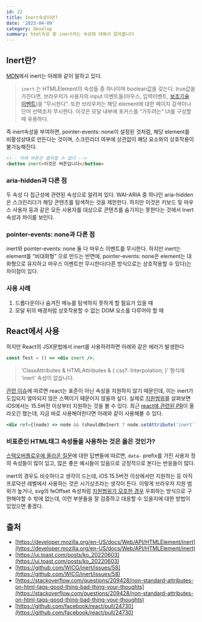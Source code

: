 ```yaml
---
id: 22
title: Inert속성이란?
date: '2023-04-09'
category: develop
summary: html속성 중 inert라는 속성에 대해서 알아봅니다
---
```


## Inert란?

[MDN](https://developer.mozilla.org/en-US/docs/Web/API/HTMLElement/inert)에서 inert는 아래와 같이 말하고 있다.

> `inert` 는 HTMLElement의 속성들 중 하나이며 boolean값을 갖는다. true값을 가진다면, 브라우저가 사용자의 input 이벤트들(마우스, 입력이벤트, [보조기술 이벤트](https://web.dev/the-accessibility-tree/))을 “무시한다”. 또한 브라우저는 해당 element에 대한 페이지 검색이나 단어 선택조차 무시한다. 이것은 모달 내부에 포커스를 “가두려는” UI를 구성할 때 유용하다.

즉 inert속성을 부여하면, pointer-events: none이 설정된 것처럼, 해당 element를 비활성상태로 만든다는 것이며, 스크린리더 여부에 상관없이 해당 요소와의 상호작용이 불가능해진다.

```html
<!-- 아래 버튼은 클릭할 수 없다 -->
<button inert>이것은 버튼입니다</button>
```

### aria-hidden과 다른 점

두 속성 다 접근성에 관련된 속성으로 알려져 있다. WAI-ARIA 중 하나인 aria-hidden은 스크린리더가 해당 콘텐츠를 탐색하는 것을 제한한다. 하지만 이것은 키보드 및 마우스 사용자 등과 같은 모든 사용자를 대상으로 콘텐츠를 숨기지는 못한다는 것에서 Inert속성과 차이를 보인다.

### pointer-events: none과 다른 점

inert와 pointer-events: none 둘 다 마우스 이벤트를 무시한다. 하지만 inert는 element를 “비대화형” 으로 만드는 반면에, pointer-events: none은 element는 대화형으로 유지하고 마우스 이벤트만 무시한다(다른 방식으로는 상호작용할 수 있다)는 차이점이 있다.

### 사용 사례

1. 드롭다운이나 숨겨진 메뉴를 탐색하지 못하게 할 필요가 있을 때
2. 모달 뒤의 배경처럼 상호작용할 수 없는 DOM 요소를 다루어야 할 때

## React에서 사용

하지만 React의 JSX문법에서 inert를 사용하려하면 아래와 같은 에러가 발생한다

```jsx
const Test = () => <div inert />;
```

> 'ClassAttributes<HTMLDivElement> & HTMLAttributes<HTMLDivElement> & { css?: Interpolation<Theme>; }' 형식에 'inert' 속성이 없습니다.

[관련 이슈](https://github.com/WICG/inert/issues/58)에 따르면 react는 표준이 아닌 속성을 지원하지 않기 때문인데, 이는 inert가 도입되지 얼마되지 않은 스펙이기 때문이지 않을까 싶다. 실제로 [지원범위](https://caniuse.com/?search=inert)를 살펴보면 iOS에서는 15.5버전 이상부터 지원하는 것을 볼 수 있다. 최근 [react에 관련된 PR](https://github.com/facebook/react/pull/24730)이 올라오긴 했는데, 지금 바로 사용해야한다면 아래와 같이 사용해볼 수 있다.

```jsx
<div ref={(node) => node && (shouldBeInert ? node.setAttribute('inert', '') : node.removeAttribute('inert'))} />
```

### 비표준인 HTML태그 속성들을 사용하는 것은 옳은 것인가?

[스택오버플로우에 올라온 질문](https://stackoverflow.com/questions/209428/non-standard-attributes-on-html-tags-good-thing-bad-thing-your-thoughts)에 대한 답변들에 따르면, `data-` prefix를 가진 사용자 정의 속성들이 많이 있고, 많은 좋은 예시들이 있음으로 긍정적으로 본다는 반응들이 많다.

inert의 경우도 비슷하다고 생각이 드는데, iOS 15.5버전 이상에서만 지원하는 등 아직 프로덕션 레벨에서 사용하는 것은 시기상조라는 생각이 든다. 이렇게 브라우저 지원 범위가 높거나, svg의 feOffset 속성처럼 [지원범위가 모호한 경우](https://caniuse.com/?search=feOffset) 우회하는 방식으로 구현해야할 수 밖에 없는데, 이런 부분들을 잘 검증하고 대응할 수 있을지에 대한 방법이 있었으면 좋겠다.

## 출처

- [https://developer.mozilla.org/en-US/docs/Web/API/HTMLElement/inert](https://developer.mozilla.org/en-US/docs/Web/API/HTMLElement/inert)
- [https://ui.toast.com/posts/ko_20220603](https://ui.toast.com/posts/ko_20220603)
- [https://github.com/WICG/inert/issues/58](https://github.com/WICG/inert/issues/58)
- [https://stackoverflow.com/questions/209428/non-standard-attributes-on-html-tags-good-thing-bad-thing-your-thoughts](https://stackoverflow.com/questions/209428/non-standard-attributes-on-html-tags-good-thing-bad-thing-your-thoughts)
- [https://github.com/facebook/react/pull/24730](https://github.com/facebook/react/pull/24730)
